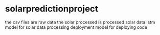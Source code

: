 # solarpredictionproject


the csv files are raw data
the solar processed is processed solar data 
lstm model for solar data processing
deployment model for deploying code
